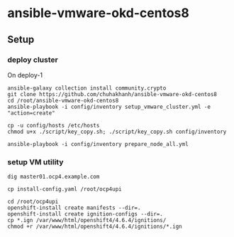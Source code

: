 # ansible-vmware-okd-centos8

## Setup

### deploy cluster  

On deploy-1
    
    ansible-galaxy collection install community.crypto
    git clone https://github.com/chuhakhanh/ansible-vmware-okd-centos8
    cd /root/ansible-vmware-okd-centos8
    ansible-playbook -i config/inventory setup_vmware_cluster.yml -e "action=create"
    
    cp -u config/hosts /etc/hosts
    chmod u+x ./script/key_copy.sh; ./script/key_copy.sh config/inventory
    
    ansible-playbook -i config/inventory prepare_node_all.yml
### setup VM utility 

    dig master01.ocp4.example.com
        
    cp install-config.yaml /root/ocp4upi

    cd /root/ocp4upi
    openshift-install create manifests --dir=.
    openshift-install create ignition-configs --dir=.
    cp *.ign /var/www/html/openshift4/4.6.4/ignitions/
    chmod +r /var/www/html/openshift4/4.6.4/ignitions/*.ign